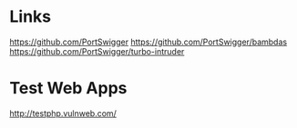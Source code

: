 # Links
https://github.com/PortSwigger
https://github.com/PortSwigger/bambdas
https://github.com/PortSwigger/turbo-intruder



# Test Web Apps
http://testphp.vulnweb.com/
